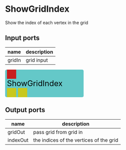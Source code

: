 
# ShowGridIndex
Show the index of each vertex in the grid

## Input ports
|name|description|
|-|-|
|gridIn|grid input|


<svg width="256.2" height="90" >
<rect x="0" y="0" width="256.2" height="90" rx="5" ry="5" style="fill:#64c8c8ff;" />
<rect x="6.0" y="0" width="30" height="30" rx="0" ry="0" style="fill:#c81e1eff;" >
<title>gridIn</title></rect>
<title>gridIn</title></rect><rect x="6.0" y="60" width="30" height="30" rx="0" ry="0" style="fill:#c8c81eff;" >
<title>gridOut</title></rect>
<rect x="42.0" y="60" width="30" height="30" rx="0" ry="0" style="fill:#c8c81eff;" >
<title>indexOut</title></rect>
<text x="6.0" y="54.0" font-size="1.7999999999999998em">ShowGridIndex</text></svg>

## Output ports
|name|description|
|-|-|
|gridOut|pass grid from grid in|
|indexOut|the indices of the vertices of the grid|
